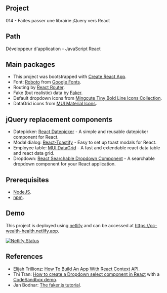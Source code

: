 ## Project
014 - Faites passer une librairie jQuery vers React

## Path 
Développeur d'application - JavaScript React

## Main packages
- This project was bootstrapped with [Create React App](https://github.com/facebook/create-react-app).
- Font: [Roboto](https://fonts.google.com/specimen/Roboto) from [Google Fonts](https://fonts.google.com/). 
- Routing by [React Router](https://reactrouter.com/en/main).
- Fake (but realistic) data by [Faker](https://fakerjs.dev/).
- Default dropdown icons from [Mingcute Tiny Bold Line Icons Collection](https://www.svgrepo.com/collection/mingcute-tiny-bold-line-icons/).
- DataGrid icons from [MUI Material Icons](https://mui.com/material-ui/material-icons/).

## jQuery replacement components
- Datepicker: [React Datepicker](https://reactdatepicker.com/) - A simple and reusable datepicker component for React.
- Modal dialog: [React-Toastify](https://fkhadra.github.io/react-toastify/introduction) - Easy to set up toast modals for React.
- Employee table: [MUI DataGrid](https://mui.com/x/react-data-grid/) - A fast and extendable react data table and react data grid.
- Dropdown: [React Searchable Dropdown Component](https://www.npmjs.com/package/react-searchable-dropdown-component) - A searchable dropdown component for your React application.

## Prerequisites
- [NodeJS](https://nodejs.org/en/).
- [npm](https://www.npmjs.com/).

## Demo
This project is deployed using [netlify](https://www.netlify.com/) and can be accessed at https://oc-wealth-health.netlify.app.

[![Netlify Status](https://api.netlify.com/api/v1/badges/536145b5-c6cc-4881-81c5-1b4b916dcf9e/deploy-status)](https://app.netlify.com/sites/oc-wealth-health/deploys)

## References
- Elijah Trillionz: [How To Build An App With React Context API](https://dev.to/elijahtrillionz/how-to-build-an-app-with-react-context-api-512e).
- Thi Tran: [How to create a Dropdown select component in React](https://medium.com/tinyso/how-to-create-a-dropdown-select-component-in-react-bf85df53e206) with a [CodeSandbox demo](https://codesandbox.io/s/react-custom-dropdown-select-demo-tlrmkv?from-embed=&file=/src/Dropdown.js).
- Jan Bodnar: [The faker.js tutorial](https://zetcode.com/javascript/fakerjs/).
